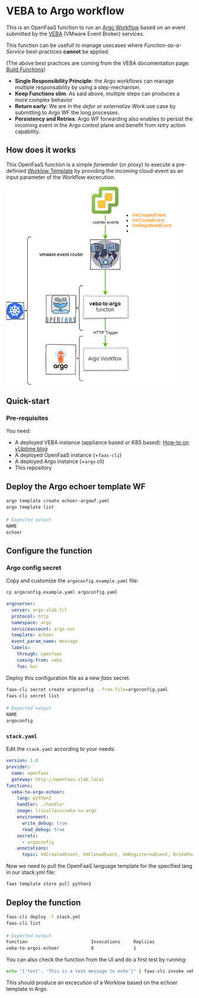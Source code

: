 # VEBA to Argo workflow

This is an OpenFaaS function to run an [Argo Workflow](https://argoproj.github.io) based on an event submitted by the 
[VEBA](https://vmweventbroker.io/) (VMware Event Broker) services.

This function can be usefull to manage usecases where *Function-as-a-Service* best-practices **cannot** be applied.

(The above best practices are coming from the VEBA documentation page: [Build Functions](https://vmweventbroker.io/kb/contribute-functions))

* **Single Responsibility Principle**: the Argo workflows can manage multiple responsability by using a step-mechanism.
* **Keep Functions slim**: As said above, multiple steps can produces a more complex behavior
* **Return early**: We are in the *defer or externalize Work* use case by submitting to Argo WF the long processes. 
* **Persistency and Retries**: Argo WF forwarding also enables to persist the incoming event in the Argo control plane and benefit from *retry* action capability.

## How does it works ##

This OpenFaaS function is a simple *forwarder* (or *proxy*) to execute a pre-definied [Worklow Template](https://argoproj.github.io/argo/workflow-templates/)
by providing the incoming cloud-event as an input parameter of the Workflow excecution.

![VEBA to Argo](images/veba-to-argo-fn.png)

## Quick-start

### Pre-requisites

You need:

* A deployed VEBA instance (appliance based or K8S based): [How-to on vUptime blog](https://vuptime.io/2020/12/17/vmware-event-broker-0.5.0-on-k8s-first-steps/#openfaas-deployment)
* A deployed OpenFaaS instance (+`faas-cli`)
* A deployed Argo instance (+`argo` cli)
* This repository

## Deploy the Argo echoer template WF

```bash
argo template create echoer-argowf.yaml
argo template list

# Expected output
NAME
echoer
```

## Configure the function

### Argo config secret

Copy and customize the `argoconfig.example.yaml` file:

```bash
cp argoconfig.example.yaml argoconfig.yaml
```

```yaml
argoserver:
  server: argo.vlab.lcl
  protocol: http
  namespace: argo
  serviceaccount: argo-svc
  template: echoer
  event_param_name: message
  labels:
    through: openfaas
    coming-from: veba
    foo: bar
```

Deploy this configuration file as a new *faas* secret.

```bash
faas-cli secret create argoconfig --from-file=argoconfig.yaml
faas-cli secret list

# Expected output
NAME
argoconfig
```

### `stack.yaml`

Edit the `stack.yaml` according to your needs:

```yaml
version: 1.0
provider:
  name: openfaas
  gateway: http://openfaas.vlab.local
functions:
  veba-to-argo-echoer:
    lang: python3
    handler: ./handler
    image: lrivallain/veba-to-argo
    environment:
      write_debug: true
      read_debug: true
    secrets:
      - argoconfig
    annotations:
      topic: VmCreatedEvent, VmClonedEvent, VmRegisteredEvent, DrsVmPoweredOnEvent, VmPoweredOnEvent
```

Now we need to pull the OpenFaaS language template for the specified lang in our stack.yml file:

```bash
faas template store pull python3
```

## Deploy the function

```bash
faas-cli deploy -f stack.yml
faas-cli list

# Expected output
Function                        Invocations     Replicas
veba-to-argoi-echoer            0               1
```

You can also check the function from the UI and do a first test by running:

```bash
echo "{'test': 'This is a test message to echo'}" | faas-cli invoke veba-to-argoi-echoer
```

This should produce an excecution of a Worklow based on the echoer template in Argo.


